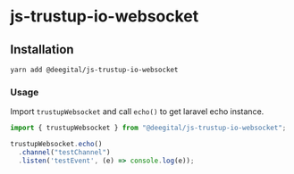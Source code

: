 # js-trustup-io-websocket

## Installation

```shell
yarn add @deegital/js-trustup-io-websocket
```

### Usage

Import `trustupWebsocket` and call `echo()` to get laravel echo instance.

```js
import { trustupWebsocket } from "@deegital/js-trustup-io-websocket";

trustupWebsocket.echo()
  .channel("testChannel")
  .listen('testEvent', (e) => console.log(e));
```
